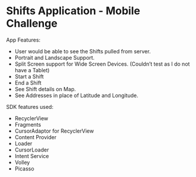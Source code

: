 # Shifts Application - Mobile Challenge

App Features:

- User would be able to see the Shifts pulled from server.
- Portrait and Landscape Support.
- Split Screen support for Wide Screen Devices. (Couldn’t test as I do not have a Tablet)
- Start a Shift
- End a Shift
- See Shift details on Map.
- See Addresses in place of Latitude and Longitude.

SDK features used:

- RecyclerView
- Fragments
- CursorAdaptor for RecyclerView
- Content Provider
- Loader
- CursorLoader
- Intent Service
- Volley
- Picasso
